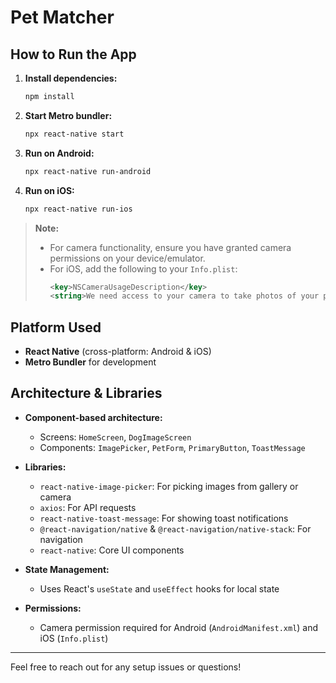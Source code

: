 # Pet Matcher

## How to Run the App

1. **Install dependencies:**
   ```sh
   npm install
   ```
2. **Start Metro bundler:**
   ```sh
   npx react-native start
   ```
3. **Run on Android:**
   ```sh
   npx react-native run-android
   ```
4. **Run on iOS:**
   ```sh
   npx react-native run-ios
   ```

> **Note:**
>
> - For camera functionality, ensure you have granted camera permissions on your device/emulator.
> - For iOS, add the following to your `Info.plist`:
>   ```xml
>   <key>NSCameraUsageDescription</key>
>   <string>We need access to your camera to take photos of your pet.</string>
>   ```

## Platform Used

- **React Native** (cross-platform: Android & iOS)
- **Metro Bundler** for development

## Architecture & Libraries

- **Component-based architecture:**

  - Screens: `HomeScreen`, `DogImageScreen`
  - Components: `ImagePicker`, `PetForm`, `PrimaryButton`, `ToastMessage`

- **Libraries:**

  - `react-native-image-picker`: For picking images from gallery or camera
  - `axios`: For API requests
  - `react-native-toast-message`: For showing toast notifications
  - `@react-navigation/native` & `@react-navigation/native-stack`: For navigation
  - `react-native`: Core UI components

- **State Management:**

  - Uses React's `useState` and `useEffect` hooks for local state

- **Permissions:**
  - Camera permission required for Android (`AndroidManifest.xml`) and iOS (`Info.plist`)

---

Feel free to reach out for any setup issues or questions!
